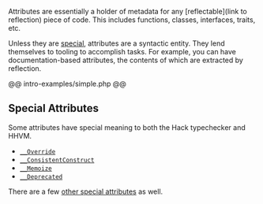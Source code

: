 Attributes are essentially a holder of metadata for any [reflectable](link to reflection) piece of code. This includes functions, classes, interfaces, traits, etc. 

Unless they are [special](04-special.md), attributes are a syntactic entity. They lend themselves to tooling to accomplish tasks. For example, you can have documentation-based attributes, the contents of which are extracted by reflection.

@@ intro-examples/simple.php @@

## Special Attributes

Some attributes have special meaning to both the Hack typechecker and HHVM. 

- [`__Override`](04-special.md#__Override)
- [`__ConsistentConstruct`](04-special.md#__ConsistentConstruct)
- [`__Memoize`](04-special.md#__Memoize)
- [`__Deprecated`](04-special.md#__Deprecated)

There are a few [other special attributes](04-special.md#Other) as well.

